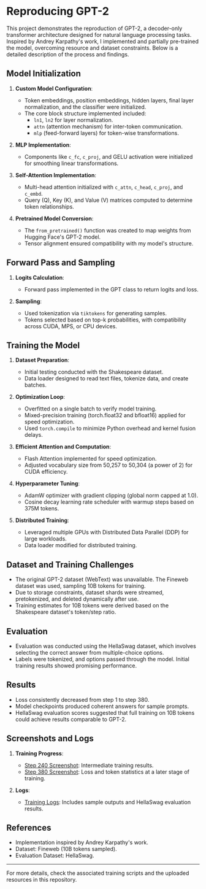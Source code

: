 # Reproducing GPT-2

This project demonstrates the reproduction of GPT-2, a decoder-only transformer architecture designed for natural language processing tasks. Inspired by Andrey Karpathy's work, I implemented and partially pre-trained the model, overcoming resource and dataset constraints. Below is a detailed description of the process and findings.

## Model Initialization

1. **Custom Model Configuration**:
   - Token embeddings, position embeddings, hidden layers, final layer normalization, and the classifier were initialized.
   - The core block structure implemented included:
     - `ln1`, `ln2` for layer normalization.
     - `attn` (attention mechanism) for inter-token communication.
     - `mlp` (feed-forward layers) for token-wise transformations.

2. **MLP Implementation**:
   - Components like `c_fc`, `c_proj`, and GELU activation were initialized for smoothing linear transformations.

3. **Self-Attention Implementation**:
   - Multi-head attention initialized with `c_attn`, `c_head`, `c_proj`, and `c_embd`.
   - Query (Q), Key (K), and Value (V) matrices computed to determine token relationships.

4. **Pretrained Model Conversion**:
   - The `from_pretrained()` function was created to map weights from Hugging Face's GPT-2 model.
   - Tensor alignment ensured compatibility with my model's structure.

## Forward Pass and Sampling

1. **Logits Calculation**:
   - Forward pass implemented in the GPT class to return logits and loss.

2. **Sampling**:
   - Used tokenization via `tiktokens` for generating samples.
   - Tokens selected based on top-k probabilities, with compatibility across CUDA, MPS, or CPU devices.

## Training the Model

1. **Dataset Preparation**:
   - Initial testing conducted with the Shakespeare dataset.
   - Data loader designed to read text files, tokenize data, and create batches.

2. **Optimization Loop**:
   - Overfitted on a single batch to verify model training.
   - Mixed-precision training (torch.float32 and bfloat16) applied for speed optimization.
   - Used `torch.compile` to minimize Python overhead and kernel fusion delays.

3. **Efficient Attention and Computation**:
   - Flash Attention implemented for speed optimization.
   - Adjusted vocabulary size from 50,257 to 50,304 (a power of 2) for CUDA efficiency.

4. **Hyperparameter Tuning**:
   - AdamW optimizer with gradient clipping (global norm capped at 1.0).
   - Cosine decay learning rate scheduler with warmup steps based on 375M tokens.

5. **Distributed Training**:
   - Leveraged multiple GPUs with Distributed Data Parallel (DDP) for large workloads.
   - Data loader modified for distributed training.

## Dataset and Training Challenges

- The original GPT-2 dataset (WebText) was unavailable. The Fineweb dataset was used, sampling 10B tokens for training.
- Due to storage constraints, dataset shards were streamed, pretokenized, and deleted dynamically after use.
- Training estimates for 10B tokens were derived based on the Shakespeare dataset's token/step ratio.

## Evaluation

- Evaluation was conducted using the HellaSwag dataset, which involves selecting the correct answer from multiple-choice options.
- Labels were tokenized, and options passed through the model. Initial training results showed promising performance.

## Results

- Loss consistently decreased from step 1 to step 380.
- Model checkpoints produced coherent answers for sample prompts.
- HellaSwag evaluation scores suggested that full training on 10B tokens could achieve results comparable to GPT-2.

## Screenshots and Logs

1. **Training Progress**:
   - [Step 240 Screenshot](step%20240.png): Intermediate training results.
   - [Step 380 Screenshot](step%20380.png): Loss and token statistics at a later stage of training.

2. **Logs**:
   - [Training Logs](log.txt): Includes sample outputs and HellaSwag evaluation results.

## References

- Implementation inspired by Andrey Karpathy's work.
- Dataset: Fineweb (10B tokens sampled).
- Evaluation Dataset: HellaSwag.

---

For more details, check the associated training scripts and the uploaded resources in this repository.
